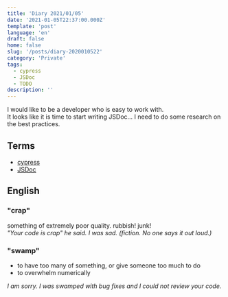 ```yaml
---
title: 'Diary 2021/01/05'
date: '2021-01-05T22:37:00.000Z'
template: 'post'
language: 'en'
draft: false
home: false
slug: '/posts/diary-2020010522'
category: 'Private'
tags:
  - cypress
  - JSDoc
  - TODO
description: ''
---
```


I would like to be a developer who is easy to work with.<br />
It looks like it is time to start writing JSDoc... I need to do some research on the best practices.

## Terms

- [cypress](https://www.cypress.io/)
- [JSDoc](https://jsdoc.app/)

## English

### "crap"

something of extremely poor quality. rubbish! junk!<br />
<i>"Your code is crap" he said. I was sad. (fiction. No one says it out loud.)</i>

### "swamp"

- to have too many of something, or give someone too much to do<br />
- to overwhelm numerically

<i>I am sorry. I was swamped with bug fixes and I could not review your code.</i>
